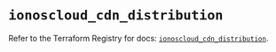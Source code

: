 # `ionoscloud_cdn_distribution`

Refer to the Terraform Registry for docs: [`ionoscloud_cdn_distribution`](https://registry.terraform.io/providers/ionos-cloud/ionoscloud/6.7.5/docs/resources/cdn_distribution).
